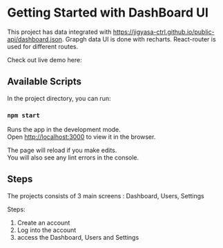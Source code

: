 # Getting Started with DashBoard UI

This project has data integrated with https://jigyasa-ctrl.github.io/public-api/dashboard.json.
Grapgh data UI is done with recharts. React-router is used for different routes.

Check out live demo here: 

## Available Scripts

In the project directory, you can run:

### `npm start`

Runs the app in the development mode.\
Open [http://localhost:3000](http://localhost:3000) to view it in the browser.

The page will reload if you make edits.\
You will also see any lint errors in the console.

## Steps

The projects consists of 3 main screens : Dashboard, Users, Settings

Steps: 
1. Create an account
2. Log into the account
3. access the Dashboard, Users and Settings
